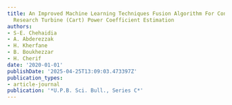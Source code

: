 ```yaml
---
title: An Improved Machine Learning Techniques Fusion Algorithm For Controls Advanced
  Research Turbine (Cart) Power Coefficient Estimation
authors:
- S-E. Chehaidia
- A. Abderezzak
- H. Kherfane
- B. Boukhezzar
- H. Cherif
date: '2020-01-01'
publishDate: '2025-04-25T13:09:03.473397Z'
publication_types:
- article-journal
publication: '*U.P.B. Sci. Bull., Series C*'
---
```


